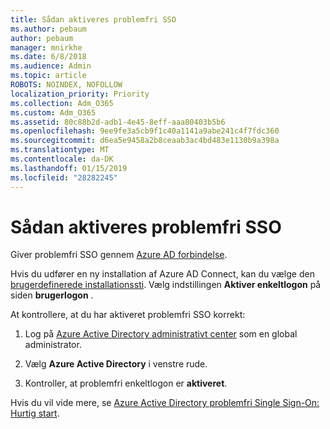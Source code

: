 ```yaml
---
title: Sådan aktiveres problemfri SSO
ms.author: pebaum
author: pebaum
manager: mnirkhe
ms.date: 6/8/2018
ms.audience: Admin
ms.topic: article
ROBOTS: NOINDEX, NOFOLLOW
localization_priority: Priority
ms.collection: Adm_O365
ms.custom: Adm_O365
ms.assetid: 80c88b2d-adb1-4e45-8eff-aaa80403b5b6
ms.openlocfilehash: 9ee9fe3a5cb9f1c40a1141a9abe241c4f7fdc360
ms.sourcegitcommit: d6ea5e9458a2b8ceaab3ac4bd483e1130b9a398a
ms.translationtype: MT
ms.contentlocale: da-DK
ms.lasthandoff: 01/15/2019
ms.locfileid: "28282245"
---
```

# <a name="how-to-enable-seamless-sso"></a>Sådan aktiveres problemfri SSO

Giver problemfri SSO gennem [Azure AD forbindelse](https://docs.microsoft.com/en-us/azure/active-directory/connect/active-directory-aadconnect).
  
Hvis du udfører en ny installation af Azure AD Connect, kan du vælge den [brugerdefinerede installationssti](https://docs.microsoft.com/en-us/azure/active-directory/connect/active-directory-aadconnect-get-started-custom). Vælg indstillingen **Aktiver enkeltlogon** på siden **brugerlogon** . 
  
At kontrollere, at du har aktiveret problemfri SSO korrekt:
  
1. Log på [Azure Active Directory administrativt center](https://aad.portal.azure.com) som en global administrator. 
    
2. Vælg **Azure Active Directory** i venstre rude. 
    
3. Kontroller, at problemfri enkeltlogon er **aktiveret**.
    
Hvis du vil vide mere, se [Azure Active Directory problemfri Single Sign-On: Hurtig start](https://docs.microsoft.com/en-us/azure/active-directory/connect/active-directory-aadconnect-sso-quick-start).
  

